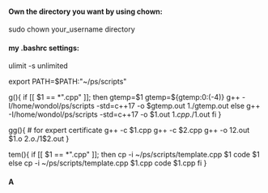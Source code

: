
#### Own the directory you want by using chown:
sudo chown your_username directory

#### my .bashrc settings:
ulimit -s unlimited

export PATH=$PATH:"~/ps/scripts"

g(){
    if [[ $1 == *".cpp" ]]; then
        gtemp=$1
        gtemp=${gtemp:0:(-4)}
        g++ -I/home/wondol/ps/scripts -std=c++17 -o $gtemp.out $1
        ./$gtemp.out
    else
        g++ -I/home/wondol/ps/scripts -std=c++17 -o $1.out $1.cpp
        ./$1.out
    fi
}

gg(){ # for expert certificate
    g++ -c $1.cpp
    g++ -c $2.cpp
    g++ -o $1$2.out $1.o $2.o
    ./$1$2.out
}

tem(){
    if [[ $1 == *".cpp" ]]; then
        cp -i ~/ps/scripts/template.cpp $1
        code $1
    else
        cp -i ~/ps/scripts/template.cpp $1.cpp
        code $1.cpp
    fi
}

#### A
